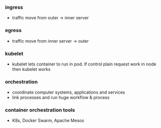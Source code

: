 ### ingress

-   traffic move from outer -> inner server

### egress

-   traffic move from inner server -> outer

### kubelet

-   kubelet lets container to run in pod. If control plain request work in node then kubelet works

### orchestration

-   coordinate computer systems, applications and services
-   link processes and run huge workflow & process

### container orchestration tools

-   K8s, Docker Swarm, Apache Mesos
